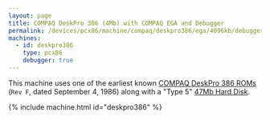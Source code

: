 ```yaml
---
layout: page
title: COMPAQ DeskPro 386 (4Mb) with COMPAQ EGA and Debugger
permalink: /devices/pcx86/machine/compaq/deskpro386/ega/4096kb/debugger/
machines:
  - id: deskpro386
    type: pcx86
    debugger: true
---
```


This machine uses one of the earliest known [COMPAQ DeskPro 386 ROMs](/devices/pcx86/rom/compaq/deskpro386/)
(`Rev F`, dated September 4, 1986) along with a "Type 5" [47Mb Hard Disk](/disks/pcx86/fixed/47mb/).

{% include machine.html id="deskpro386" %}
